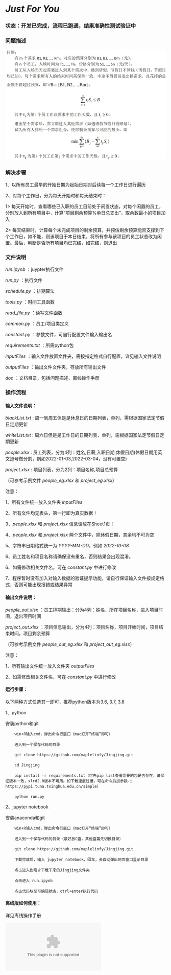 
# _Just For You_

### 状态：开发已完成，流程已跑通，结果准确性测试验证中

### 问题描述

![问题描述](https://github.com/maplelinfy/Jingjing/blob/master/doc/%E9%97%AE%E9%A2%98%E6%8F%8F%E8%BF%B0.jpg)

### 解决步骤

1、以所有员工最早的开始日期为起始日期对后续每一个工作日进行遍历

2、对每个工作日，分为每天开始时和每天结束时：

1> 每天开始时，查看哪些已入职的员工目前处于闲置状态，对每个闲置的员工，分别放入到所有项目中，计算“项目剩余预算%单日总支出”，取余数最小的项目加入

2> 每天结束时，计算每个未完成项目的剩余预算，并预估剩余预算能否支撑到下个工作日，如不能，则该项目于本日结束，将所有参与该项目的员工状态改为闲置。最后，判断是否所有项目均已完结，如完结，则退出

### 文件说明

_run.ipynb_ ：juypter执行文件

_run.py_ ：执行文件

_schedule.py_ ：排期算法

_tools.py_ ：时间工具函数

_read_file.py_ ：读写文件函数

_common.py_ ：员工/项目类定义

_constant.py_ ：参数文件，可自行配置文件输入输出名

_requirements.txt_ ：所需python包

_inputFiles_ ：输入文件放置文件夹，需按指定格式自行配置，详见输入文件说明

_outputFiles_ ：输出文件文件夹，存放所有输出文件

_doc_ ：文档目录，包括问题描述、离线操作手册

### 操作流程

#### 输入文件说明：

_blackList.txt_ : 周一到周五但是是休息日的日期列表，单列，需根据国家法定节假日定期更新

_whiteList.txt_ : 周六日但是是工作日的日期列表，单列，需根据国家法定节假日定期更新

_people.xlsx_ : 员工列表，分为4列：姓名,日薪,入职日期,休假日期(休假日期用英文逗号做分割，例如2022-01-03,2022-03-04，没有可置空)

_project.xlsx_ : 项目列表，分为2列：项目名称,项目总预算

（可参考示例文件 _people_eg.xlsx_ 和 _project_eg.xlsx_）

注意：

1、所有文件统一放入文件夹 _inputFiles_

2、所有文件均无表头，第一行即为真实数据！

3、_people.xlsx_ 和 _project.xlsx_ 信息请放在Sheet1页！

4、_people.xlsx_ 和 _project.xlsx_ 两个文件中，除休假日期，其余均不可为空

5、字符串日期格式统一为 _YYYY-MM-DD_，例如 _2022-10-08_

6、员工姓名和项目名称请确保没有重名，否则结果会出现混淆。

6、如需修改相关文件名，可在 _constant.py_ 中进行修改

7、程序暂时没有加入对输入数据的验证提示功能，请自行保证输入文件按规定格式，否则可能出现报错或结果异常

#### 输出文件说明：

_people_out.xlsx_ ：员工排期输出：分为4列：姓名，所在项目名称，进入项目时间，退出项目时间

_project_out.xlsx_ ：项目信息输出，分为4列：项目名称，项目开始时间，项目结束时间，项目剩余预算

（可参考示例文件 _people_out_eg.xlsx_ 和 _project_out_eg.xlsx_）

注意：

1、所有输出文件统一放入文件夹 _outputFiles_

2、如需修改相关文件名，可在 _constant.py_ 中进行修改

#### 运行步骤：

以下两种方式任选其一即可，推荐python版本为3.6, 3.7, 3.8

1、python

安装python和git

        win+R输入cmd，弹出命令行窗口（mac打开“终端”即可）

        进入到一个保存代码的目录

        git clone https://github.com/maplelinfy/Jingjing.git

        cd Jingjing

        pip install -r requirements.txt（可先pip list查看需要的包是否存在，请保证版本一致，xlrd2.0版本不可用。如下载速度过慢，可在命令后加参数-i https://pypi.tuna.tsinghua.edu.cn/simple）

        python run.py

2、jupyter notebook

安装anaconda和git

        win+R输入cmd，弹出命令行窗口（mac打开“终端”即可）

        进入到一个保存代码的目录（最好放C盘，其他盘需先切换目录）

        git clone https://github.com/maplelinfy/Jingjing.git

        下载完成后，输入 jupyter notebook，回车，会自动弹出网页窗口显示目录

        点击进入到刚才下载下来的Jingjing文件夹

        点击进入 run.ipynb

        点击代码块至可编辑状态，ctrl+enter执行代码

#### 离线版如何使用：

详见离线操作手册

![离线操作手册](https://github.com/maplelinfy/Jingjing/blob/master/doc/%E7%A6%BB%E7%BA%BF%E6%93%8D%E4%BD%9C%E6%89%8B%E5%86%8C.docx)
